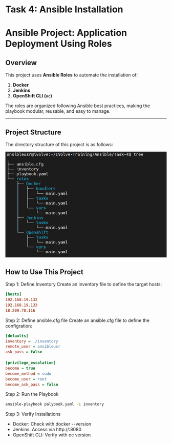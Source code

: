 # Task 4: Ansible Installation
# Ansible Project: Application Deployment Using Roles

## Overview
This project uses **Ansible Roles** to automate the installation of:
1. **Docker**
2. **Jenkins**
3. **OpenShift CLI (`oc`)**

The roles are organized following Ansible best practices, making the playbook modular, reusable, and easy to manage.

---

## Project Structure

The directory structure of this project is as follows:

![structure](./images/test.png)

## How to Use This Project

Step 1: Define Inventory
Create an inventory file to define the target hosts:

```ini
[hosts]
192.168.19.132
192.168.19.133
18.209.70.116
```

Step 2: Define ansible.cfg file 
Create an ansible.cfg file to define the configration:

```ini
[defaults]
inventory = ./inventory 
remote_user = ansibleusr 
ask_pass = false 

[privilege_escalation]
become = true 
become_method = sudo 
become_user = root 
become_ask_pass = false

```
Step 2: Run the Playbook

```bash
ansible-playbook palybook.yaml -i inventory 
```
Step 3: Verify Installations

- Docker: Check with docker --version
- Jenkins: Access via http://<server-ip>:8080
- OpenShift CLI: Verify with oc version

